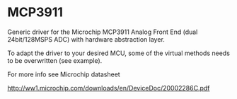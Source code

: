 
MCP3911
=======

Generic driver for the Microchip MCP3911 Analog Front End (dual 24bit/128MSPS ADC)
with hardware abstraction layer.

To adapt the driver to your desired MCU, some of the virtual methods needs
to be overwritten (see example).

For more info see Microchip datasheet

http://ww1.microchip.com/downloads/en/DeviceDoc/20002286C.pdf



